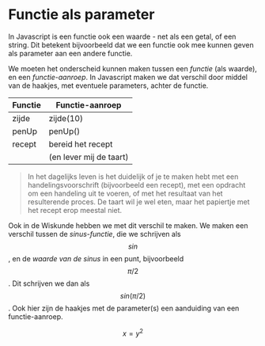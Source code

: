 # Functie als parameter

In Javascript is een functie ook een waarde - net als een getal, of een string. Dit betekent bijvoorbeeld dat we een functie ook mee kunnen geven als parameter aan een andere functie.

We moeten het onderscheid kunnen maken tussen een *functie* (als waarde), en een *functie-aanroep*. In Javascript maken we dat verschil door middel van de haakjes, met eventuele parameters, achter de functie.

| Functie | Functie-aanroep    |
| ---     | ---                |
| zijde   | zijde(10)          |
| penUp   | penUp()            |
| recept  | bereid het recept  |
|         | (en lever mij de taart) |

> In het dagelijks leven is het duidelijk of je te maken hebt met een handelingsvoorschrift (bijvoorbeeld een recept), met een opdracht om een handeling uit te voeren, of met het resultaat van het resulterende proces. De taart wil je wel eten, maar het papiertje met het recept erop meestal niet.

Ook in de Wiskunde hebben we met dit verschil te maken. We maken een verschil tussen de *sinus-functie*, die we schrijven als $$sin$$, en de *waarde van de sinus* in een punt, bijvoorbeeld $$\pi / 2$$. Dit schrijven we dan als $$sin(\pi/2)$$. Ook hier zijn de haakjes met de parameter(s) een aanduiding van een functie-aanroep.

$$
  x = y^2
$$

